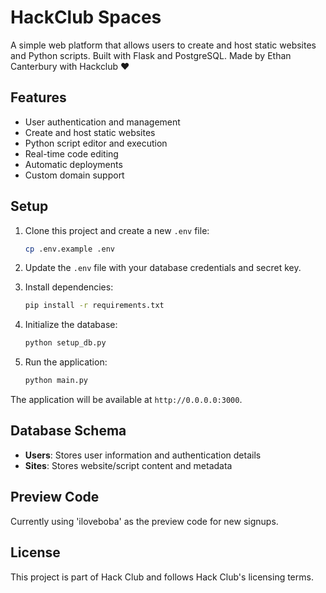 
# HackClub Spaces

A simple web platform that allows users to create and host static websites and Python scripts. Built with Flask and PostgreSQL. Made by Ethan Canterbury with Hackclub ❤️

## Features

- User authentication and management
- Create and host static websites
- Python script editor and execution
- Real-time code editing
- Automatic deployments
- Custom domain support

## Setup

1. Clone this project and create a new `.env` file:
   ```bash
   cp .env.example .env
   ```

2. Update the `.env` file with your database credentials and secret key.

3. Install dependencies:
   ```bash
   pip install -r requirements.txt
   ```

4. Initialize the database:
   ```bash
   python setup_db.py
   ```

5. Run the application:
   ```bash
   python main.py
   ```

The application will be available at `http://0.0.0.0:3000`.

## Database Schema

- **Users**: Stores user information and authentication details
- **Sites**: Stores website/script content and metadata

## Preview Code

Currently using 'iloveboba' as the preview code for new signups.

## License

This project is part of Hack Club and follows Hack Club's licensing terms.
